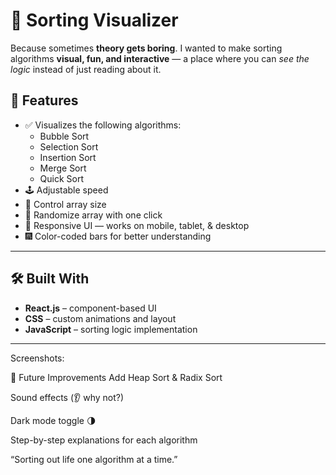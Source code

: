 # 🧮 Sorting Visualizer

Because sometimes **theory gets boring**. I wanted to make sorting algorithms **visual, fun, and interactive** — a place where you can *see the logic* instead of just reading about it.


## 🎯 Features

- ✅ Visualizes the following algorithms:
  - Bubble Sort
  - Selection Sort
  - Insertion Sort
  - Merge Sort
  - Quick Sort
- 🕹️ Adjustable speed
- 🔢 Control array size
- 🎨 Randomize array with one click
- 📱 Responsive UI — works on mobile, tablet, & desktop
- 🎆 Color-coded bars for better understanding

---

## 🛠️ Built With

- **React.js** – component-based UI
- **CSS** – custom animations and layout
- **JavaScript** – sorting logic implementation

---

Screenshots:


🚧 Future Improvements
Add Heap Sort & Radix Sort

Sound effects (👂 why not?)

Dark mode toggle 🌗

Step-by-step explanations for each algorithm



“Sorting out life one algorithm at a time.”


